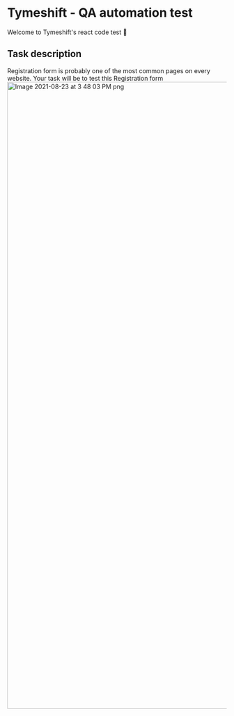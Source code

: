# Tymeshift - QA automation test
Welcome to Tymeshift's react code test 🧪 

## Task description

Registration form is probably one of the most common pages on every website. Your task will be to test this Registration form <img width="1440" alt="Image 2021-08-23 at 3 48 03 PM png" src="https://user-images.githubusercontent.com/55278904/130460586-9cc31ffe-77c6-480f-9fd4-f654a52423f1.png">
